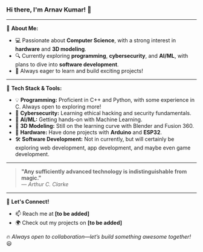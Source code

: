 ### Hi there, I'm **Arnav Kumar**! 👋

---

🚀 **About Me:**
- 💻 Passionate about **Computer Science**, with a strong interest in **hardware** and **3D modeling**.
- 🔍 Currently exploring **programming**, **cybersecurity**, and **AI/ML**, with plans to dive into **software development**.
- 🎯 Always eager to learn and build exciting projects!

---

🔧 **Tech Stack & Tools:**
- 💡 **Programming:** Proficient in C++ and Python, with some experience in C. Always open to exploring more!
- 🔐 **Cybersecurity:** Learning ethical hacking and security fundamentals.
- 🤖 **AI/ML:** Getting hands-on with Machine Learning.
- 🎨 **3D Modeling:** Still on the learning curve with Blender and Fusion 360.
- 🔬 **Hardware:** Have done projects with **Arduino** and **ESP32**.
- 🛠️ **Software Development:** Not in currently, but will certainly be exploring web development, app development, and maybe even game development.

---

> **"Any sufficiently advanced technology is indistinguishable from magic."**  
> — *Arthur C. Clarke*

---

💬 **Let's Connect!**
- 📫 Reach me at **[to be added]**
- 🌍 Check out my projects on **[to be added]**

🔥 *Always open to collaboration—let’s build something awesome together!* 😃
